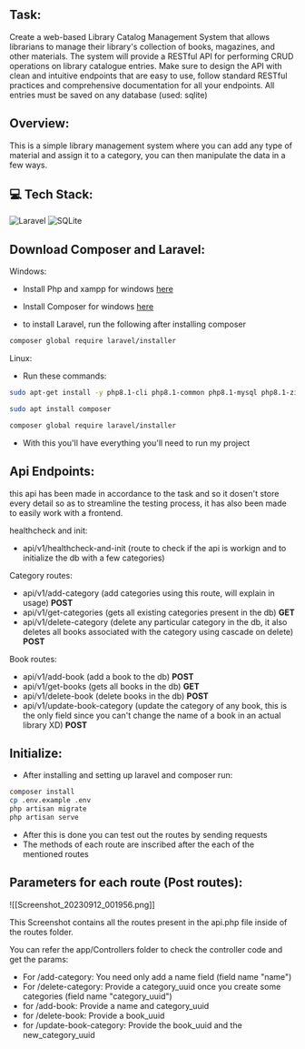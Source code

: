 ## Task:
Create a web-based Library Catalog Management System that
allows librarians to manage their library's collection of books, magazines,
and other materials. The system will provide a RESTful API for performing
CRUD operations on library catalogue entries.
Make sure to design the API with clean and intuitive endpoints that
are easy to use, follow standard RESTful practices and comprehensive
documentation for all your endpoints.
All entries must be saved on any database (used: sqlite)

## Overview:
This is a simple library management system where you can add any type of material and assign it to a category, you can then manipulate the data in a few ways.

## 💻 Tech Stack:

![Laravel](https://img.shields.io/badge/laravel-%23FF2D20.svg?style=for-the-badge&logo=laravel&logoColor=white) ![SQLite](https://img.shields.io/badge/sqlite-%2307405e.svg?style=for-the-badge&logo=sqlite&logoColor=white)

## Download Composer and Laravel:
Windows:
- Install Php and xampp for windows [here](https://www.apachefriends.org/)

- Install Composer for windows [here](https://getcomposer.org/)
- to install Laravel, run the following after installing composer
```bash
composer global require laravel/installer
```

Linux:
- Run these commands:
```bash
sudo apt-get install -y php8.1-cli php8.1-common php8.1-mysql php8.1-zip php8.1-gd php8.1-mbstring php8.1-curl php8.1-xml php8.1-bcmath

sudo apt install composer

composer global require laravel/installer
```
- With this you'll have everything you'll need to run my project 

## Api Endpoints:
this api has been made in accordance to the task and so it dosen't store every detail so as to streamline the testing process, it has also been made to easily work with a frontend.

healthcheck and init:
- api/v1/healthcheck-and-init (route to check if the api is workign and to initialize the db with a few categories)

Category routes:
- api/v1/add-category (add categories using this route, will explain in usage) **POST**
- api/v1/get-categories (gets all existing categories present in the db) **GET**
- api/v1/delete-category (delete any particular category in the db, it also deletes all books associated with the category using cascade on delete) **POST**

Book routes:
- api/v1/add-book (add a book to the db) **POST**
- api/v1/get-books (gets all books in the db) **GET**
- api/v1/delete-book (delete books in the db) **POST**
- api/v1/update-book-category (update the category of any book, this is the only field since you can't change the name of a book in an actual library XD) **POST**
## Initialize:
- After installing and setting up laravel and composer run:
```bash
composer install
cp .env.example .env
php artisan migrate
php artisan serve
```

-  After this is done you can test out the routes by sending requests
-  The methods of each route are inscribed after the each of the mentioned routes

## Parameters for each route (Post routes):


![[Screenshot_20230912_001956.png]]

This Screenshot contains all the routes present in the api.php file inside of the routes folder.

You can refer the app/Controllers folder to check the controller code and get the params:
- For /add-category:
You need only add a name field (field name "name")
- For /delete-category:
Provide a category_uuid once you create some categories (field name "category_uuid")
- for /add-book:
Provide a name and category_uuid
- for /delete-book:
Provide a book_uuid
- for /update-book-category:
Provide the book_uuid and the new_category_uuid



